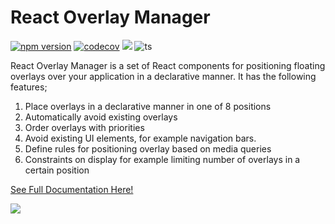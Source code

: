 # React Overlay Manager
[![npm version](https://badge.fury.io/js/react-overlay-manager.svg)](https://badge.fury.io/js/react-overlay-manager)
[![codecov](https://codecov.io/gh/ammanvedi/react-overlay-manager/branch/master/graph/badge.svg?token=FMZZ527BNG)](https://codecov.io/gh/ammanvedi/react-overlay-manager)
[![](https://img.shields.io/badge/%F0%9F%93%96-Documentation-blue)](https://ammanvedi.github.io/react-overlay-manager/?path=/story/documentation-introduction--page)
![ts](https://img.shields.io/github/languages/top/ammanvedi/react-overlay-manager)


React Overlay Manager is a set of React components for positioning floating overlays over your application
in a declarative manner. It has the following features;

1. Place overlays in a declarative manner in one of 8 positions
2. Automatically avoid existing overlays
3. Order overlays with priorities
4. Avoid existing UI elements, for example navigation bars.
5. Define rules for positioning overlay based on media queries
6. Constraints on display for example limiting number of overlays in a certain position

[See Full Documentation Here!](https://ammanvedi.github.io/react-overlay-manager/?path=/story/documentation-introduction--page)

![](https://i.imgur.com/cykX35z.gif)